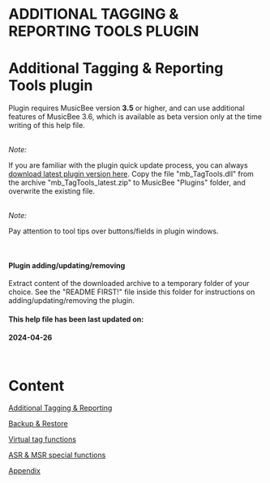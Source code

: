 # ADDITIONAL TAGGING & REPORTING TOOLS PLUGIN

# Additional Tagging \& Reporting Tools plugin

Plugin requires MusicBee version **3.5** or higher, and can use additional features of MusicBee 3.6, which is available as beta version only at the time writing of this help file.\
&nbsp;

*Note:*

If you are familiar with the plugin quick update process, you can always [download latest plugin version here](<https://www.mediafire.com/file/h2t08o9562efboi/mb\_TagTools\_latest.zip/file> "target=\"\_blank\""). Copy the file "mb\_TagTools.dll" from the archive "mb\_TagTools\_latest.zip" to MusicBee "Plugins" folder, and overwrite the existing file.\
&nbsp;

*Note:*

Pay attention to tool tips over buttons/fields in plugin windows.

&nbsp;

#### Plugin adding/updating/removing

Extract content of the downloaded archive to a temporary folder of your choice. See the "README FIRST\!" file inside this folder for instructions on adding/updating/removing the plugin.

#### This help file has been last updated on:

**&#50;024-04-26**

&nbsp;

# Content

[Additional Tagging \& Reporting](ADDITIONALTAGGINGREPORTING.md)

[Backup \& Restore](BACKUPRESTORE.md)

[Virtual tag functions](VIRTUALTAGFUNCTIONS.md)

[ASR \& MSR special functions](ASRMSRSPECIALFUNCTIONS.md)

[Appendix](APPENDIX.md)